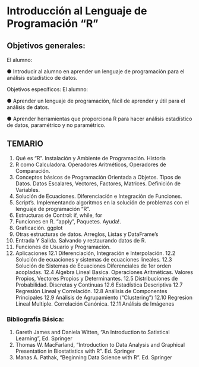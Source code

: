 
# Introducción al Lenguaje de Programación “R”

## Objetivos generales:

El alumno:

● Introducir al alumno en aprender un lenguaje de programación para el análisis estadístico de datos.

Objetivos específicos: El alumno:

● Aprender un lenguaje de programación, fácil de aprender y útil para el análisis de datos.

● Aprender herramientas que proporciona R para hacer análisis estadístico de datos, paramétrico y no paramétrico.

## TEMARIO

1. Qué es “R”. Instalación y Ambiente de Programación. Historia
2. R como Calculadora. Operadores Aritméticos, Operadores de Comparación.
3. Conceptos básicos de Programación Orientada a Objetos. Tipos de Datos. Datos Escalares, Vectores, Factores, Matrices. Definición de 
Variables.
4. Solución de Ecuaciones. Diferenciación e Integración de Funciones.
5. Script’s. Implementando algoritmos en la solución de problemas con el lenguaje de programación “R”.
6. Estructuras de Control: if, while, for
7. Funciones en R. “apply”, Paquetes. Ayuda!.
8. Graficación. ggplot
9. Otras estructuras de datos. Arreglos, Listas y DataFrame’s
10. Entrada Y Salida. Salvando y restaurando datos de R.
11. Funciones de Usuario y Programación.
12. Aplicaciones
12.1 Diferenciación, Integración e Interpolación.
12.2 Solución de ecuaciones y sistemas de ecuaciones lineales.
12.3 Solución de Sistemas de Ecuaciones Diferenciales de 1er orden acopladas.
12.4 Algebra Lineal Basica. Operaciones Aritméticas. Valores Propios, Vectores Propios y Determinantes.
12.5 Distribuciones de Probabilidad. Discretas y Continuas
12.6 Estadística Descriptiva
12.7 Regresión Lineal y Correlación.
12.8 Análisis de Componentes Principales
12.9 Análisis de Agrupamiento (“Clustering”)
12.10 Regresion Lineal Multiple. Correlación Canónica.
12.11 Análisis de Imágenes

### Bibliografía Básica:

1. Gareth James and Daniela Witten, “An Introduction to Satistical Learning”, Ed. Springer
2. Thomas W. MacFarland, “Introduction to Data Analysis and Graphical Presentation in Biostatistics with R”. Ed. Springer
3. Manas A. Pathak, “Beginning Data Science with R”. Ed. Springer


